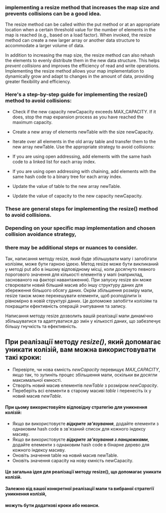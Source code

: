 ### implementing a resize method that increases the map size and prevents collisions can be a good idea.
The resize method can be called within the put method or at an appropriate location when a certain threshold value for the number of elements in the map 
is reached (e.g., based on a load factor).
When invoked, the resize method can create a new larger array or another data structure to accommodate
a larger volume of data.

In addition to increasing the map size, the resize method can also rehash the elements to evenly
distribute them in the new data structure. 
This helps *prevent collisions* and improves the efficiency of read and write operations.
Implementing the resize method allows your map implementation to dynamically grow and adapt 
to changes in the amount of data, providing greater flexibility and efficiency.

### Here's a step-by-step guide for implementing the resize() method to avoid collisions:

* Check if the new capacity newCapacity exceeds MAX_CAPACITY.
If it does, stop the map expansion process as you have reached the maximum capacity.

* Create a new array of elements newTable with the size newCapacity.

* Iterate over all elements in the old array table and transfer them to the new array newTable.
Use the appropriate strategy to avoid collisions:

* If you are using open addressing, add elements with the same hash code to a linked list
for each array index.

* If you are using open addressing with chaining, add elements with the same hash code to a binary tree for each array index.

* Update the value of table to the new array newTable.

* Update the value of capacity to the new capacity newCapacity.

### These are general steps for implementing the resize() method to avoid collisions. 
### Depending on your specific map implementation and chosen collision avoidance strategy,
### there may be additional steps or nuances to consider.



Так, написання методу resize, який буде збільшувати мапу і запобігати колізіям, може бути гарною ідеєю.
Метод resize може бути викликаний у методі put або в іншому відповідному місці,
коли досягнуто певного порогового значення для кількості елементів у мапі (наприклад, заснованого на факторі навантаження). 
При запуску resize він може створювати новий більший масив або іншу структуру даних для збереження більшого обсягу даних.
Окрім збільшення розміру мапи, resize також може перехешувати елементи,
щоб розподілити їх рівномірно в новій структурі даних. Це допоможе запобігти колізіям 
та покращити ефективність операцій зчитування та запису.

Написання методу resize дозволить вашій реалізації мапи динамічно збільшуватися та адаптуватися до змін
у кількості даних, що забезпечує більшу гнучкість та ефективність.


## При реалізації методу *resize()*, який допомагає уникати колізій, вам можна використовувати такі кроки:

* Перевірте, чи нова ємність *newCapacity* перевищує *MAX_CAPACITY*, якщо так,
  то зупиніть процес збільшення мапи, оскільки ви досягли максимальної ємності.
* Створіть новий масив елементів *newTable* з розміром *newCapacity*.
* Переберіть всі елементи в старому масиві *table* і перенесіть їх у новий масив *newTable*. 
 #### При цьому використовуйте відповідну стратегію для уникнення колізій:
* Якщо ви використовуєте ***відкрите зв'язування***, додайте елементи з однаковим hash code в зв'язаний список
  для кожного індексу масиву.
* Якщо ви використовуєте ***відкрите зв'язування з ланцюжками***, додайте елементи з однаковим hash code в
 бінарне дерево для кожного індексу масиву.
* Оновіть значення table на новий масив newTable.
* Оновіть значення capacity на нову ємність newCapacity.

#### Це загальна ідея для реалізації методу resize(), що допомагає уникати колізій. 
#### Залежно від вашої конкретної реалізації мапи та вибраної стратегії уникнення колізій, 
#### можуть бути додаткові кроки або нюанси.
